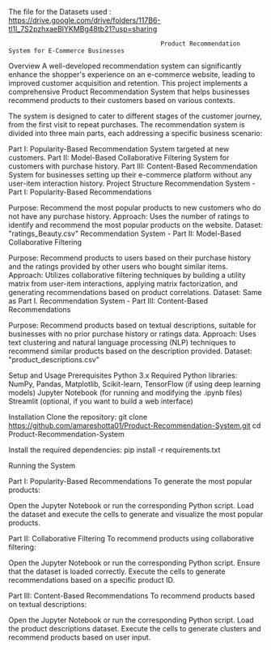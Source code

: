 The file for the Datasets used : https://drive.google.com/drive/folders/117B6-tl1l_7S2pzhxaeBlYKMBg48tb21?usp=sharing


                                              Product Recommendation System for E-Commerce Businesses
Overview
A well-developed recommendation system can significantly enhance the shopper's experience on an e-commerce website, leading to improved customer acquisition and retention. This project implements a comprehensive Product Recommendation System that helps businesses recommend products to their customers based on various contexts.

The system is designed to cater to different stages of the customer journey, from the first visit to repeat purchases. The recommendation system is divided into three main parts, each addressing a specific business scenario:

Part I: Popularity-Based Recommendation System targeted at new customers.
Part II: Model-Based Collaborative Filtering System for customers with purchase history.
Part III: Content-Based Recommendation System for businesses setting up their e-commerce platform without any user-item interaction history.
Project Structure
Recommendation System - Part I: Popularity-Based Recommendations

Purpose: Recommend the most popular products to new customers who do not have any purchase history.
Approach: Uses the number of ratings to identify and recommend the most popular products on the website.
Dataset: "ratings_Beauty.csv"
Recommendation System - Part II: Model-Based Collaborative Filtering

Purpose: Recommend products to users based on their purchase history and the ratings provided by other users who bought similar items.
Approach: Utilizes collaborative filtering techniques by building a utility matrix from user-item interactions, applying matrix factorization, and generating recommendations based on product correlations.
Dataset: Same as Part I.
Recommendation System - Part III: Content-Based Recommendations

Purpose: Recommend products based on textual descriptions, suitable for businesses with no prior purchase history or ratings data.
Approach: Uses text clustering and natural language processing (NLP) techniques to recommend similar products based on the description provided.
Dataset: "product_descriptions.csv"

Setup and Usage
  Prerequisites
    Python 3.x
    Required Python libraries: NumPy, Pandas, Matplotlib, Scikit-learn, TensorFlow (if using deep learning models)
    Jupyter Notebook (for running and modifying the .ipynb files)
    Streamlit (optional, if you want to build a web interface)
  
  Installation
    Clone the repository: git clone https://github.com/amareshotta01/Product-Recommendation-System.git
                        cd Product-Recommendation-System
                      
  Install the required dependencies: pip install -r requirements.txt

Running the System

Part I: Popularity-Based Recommendations
To generate the most popular products:

  Open the Jupyter Notebook or run the corresponding Python script.
  Load the dataset and execute the cells to generate and visualize the most popular products.
  
Part II: Collaborative Filtering
To recommend products using collaborative filtering:

  Open the Jupyter Notebook or run the corresponding Python script.
  Ensure that the dataset is loaded correctly.
  Execute the cells to generate recommendations based on a specific product ID.
  
Part III: Content-Based Recommendations
To recommend products based on textual descriptions:

  Open the Jupyter Notebook or run the corresponding Python script.
  Load the product descriptions dataset.
  Execute the cells to generate clusters and recommend products based on user input.
